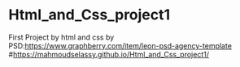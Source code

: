 # Html_and_Css_project1
First Project by html and css
by PSD:https://www.graphberry.com/item/leon-psd-agency-template
#https://mahmoudselassy.github.io/Html_and_Css_project1/
